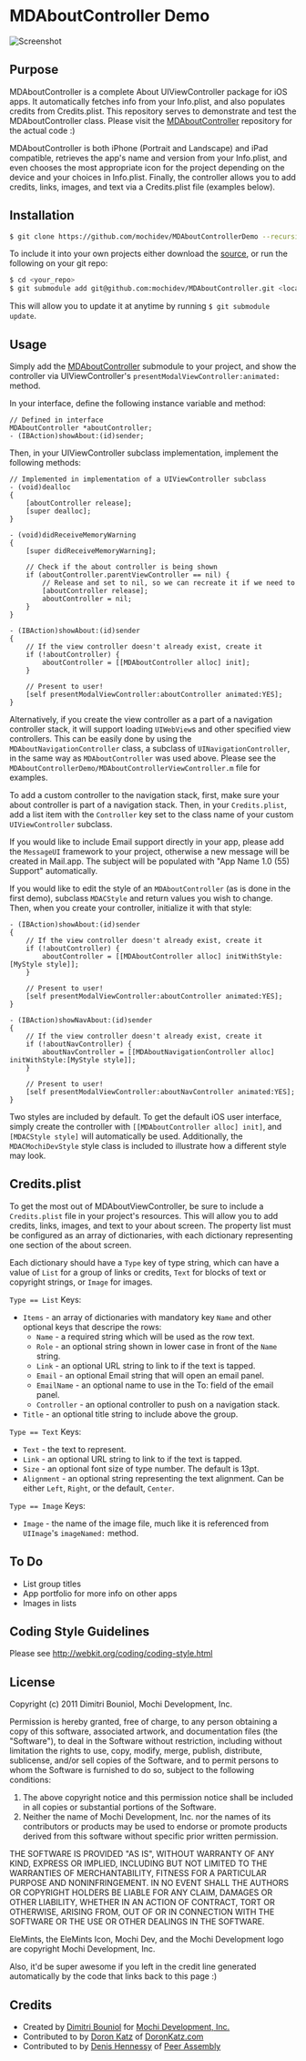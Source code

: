 MDAboutController Demo
======================

![Screenshot](https://github.com/mochidev/MDAboutControllerDemo/raw/master/Artwork/Screenshot.png)

Purpose
-------

MDAboutController is a complete About UIViewController package for iOS apps.
It automatically fetches info from your Info.plist, and also populates credits
from Credits.plist. This repository serves to demonstrate and test the
MDAboutController class. Please visit the
[MDAboutController](https://github.com/mochidev/MDAboutController) repository
for the actual code :)

MDAboutController is both iPhone (Portrait and Landscape) and iPad compatible,
retrieves the app's name and version from your Info.plist, and even chooses the
most appropriate icon for the project depending on the device and your choices
in Info.plist. Finally, the controller allows you to add credits, links, images,
and text via a Credits.plist file (examples below).

Installation
------------

```bash
$ git clone https://github.com/mochidev/MDAboutControllerDemo --recursive
```

To include it into your own projects either download the
[source](https://github.com/mochidev/MDAboutController), or run the following
on your git repo:

```bash
$ cd <your_repo>
$ git submodule add git@github.com:mochidev/MDAboutController.git <local_subpath>
```

This will allow you to update it at anytime by running `$ git submodule update`.

Usage
-----

Simply add the
[MDAboutController](https://github.com/mochidev/MDAboutController) submodule to
your project, and show the controller via UIViewController's
`presentModalViewController:animated:` method.

In your interface, define the following instance variable and method:

```obj-c
// Defined in interface
MDAboutController *aboutController;
- (IBAction)showAbout:(id)sender;
```

Then, in your UIViewController subclass implementation, implement the following methods:

```obj-c
// Implemented in implementation of a UIViewController subclass
- (void)dealloc
{
    [aboutController release];
    [super dealloc];
}

- (void)didReceiveMemoryWarning
{
    [super didReceiveMemoryWarning];

    // Check if the about controller is being shown
    if (aboutController.parentViewController == nil) {
        // Release and set to nil, so we can recreate it if we need to
        [aboutController release];
        aboutController = nil;
    }
}

- (IBAction)showAbout:(id)sender
{
    // If the view controller doesn't already exist, create it
    if (!aboutController) {
        aboutController = [[MDAboutController alloc] init];
    }
    
    // Present to user!
    [self presentModalViewController:aboutController animated:YES];
}
```

Alternatively, if you create the view controller as a part of a navigation
controller stack, it will support loading `UIWebView`s and other specified
view controllers. This can be easily done by using the `MDAboutNavigationController`
class, a subclass of `UINavigationController`, in the same way as `MDAboutController`
was used above. Please see the `MDAboutControllerDemo/MDAboutControllerViewController.m`
file for examples.

To add a custom controller to the navigation stack, first, make sure your
about controller is part of a navigation stack. Then, in your `Credits.plist`,
add a list item with the `Controller` key set to the class name of your
custom `UIViewController` subclass.

If you would like to include Email support directly in your app, please add
the `MessageUI` framework to your project, otherwise a new message will be
created in Mail.app. The subject will be populated with "App Name 1.0 (55)
Support" automatically.

If you would like to edit the style of an `MDAboutController` (as is done in
the first demo), subclass `MDACStyle` and return values you wish to change.
Then, when you create your controller, initialize it with that style:

```obj-c
- (IBAction)showAbout:(id)sender
{
    // If the view controller doesn't already exist, create it
    if (!aboutController) {
        aboutController = [[MDAboutController alloc] initWithStyle:[MyStyle style]];
    }
    
    // Present to user!
    [self presentModalViewController:aboutController animated:YES];
}

- (IBAction)showNavAbout:(id)sender
{
    // If the view controller doesn't already exist, create it
    if (!aboutNavController) {
        aboutNavController = [[MDAboutNavigationController alloc] initWithStyle:[MyStyle style]];
    }
    
    // Present to user!
    [self presentModalViewController:aboutNavController animated:YES];
}
```

Two styles are included by default. To get the default iOS user interface,
simply create the controller with `[[MDAboutController alloc] init]`,
and `[MDACStyle style]` will automatically be used. Additionally,
the `MDACMochiDevStyle` style class is included to illustrate how
a different style may look.

Credits.plist
---

To get the most out of MDAboutViewController, be sure to include a `Credits.plist`
file in your project's resources. This will allow you to add credits,
links, images, and text to your about screen. The property list must be
configured as an array of dictionaries, with each dictionary representing
one section of the about screen.

Each dictionary should have a `Type` key of type string, which can have a
value of `List` for a group of links or credits, `Text` for blocks of text
or copyright strings, or `Image` for images.

`Type == List` Keys:

- `Items` - an array of dictionaries with mandatory key `Name` and other optional keys that descripe the rows:
  - `Name` - a required string which will be used as the row text.
  - `Role` - an optional string shown in lower case in front of the `Name` string.
  - `Link` - an optional URL string to link to if the text is tapped.
  - `Email` - an optional Email string that will open an email panel.
  - `EmailName` - an optional name to use in the To: field of the email panel.
  - `Controller` - an optional controller to push on a navigation stack.
- `Title` - an optional title string to include above the group.

`Type == Text` Keys:

- `Text` - the text to represent.
- `Link` - an optional URL string to link to if the text is tapped.
- `Size` - an optional font size of type number. The default is 13pt.
- `Alignment` - an optional string representing the text alignment. Can be either `Left`, `Right`, or the default, `Center`.

`Type == Image` Keys:

- `Image` - the name of the image file, much like it is referenced from `UIImage`'s `imageNamed:` method.

To Do
-----

- List group titles
- App portfolio for more info on other apps
- Images in lists

Coding Style Guidelines
-----------------------

Please see http://webkit.org/coding/coding-style.html

License
-------

Copyright (c) 2011 Dimitri Bouniol, Mochi Development, Inc.

Permission is hereby granted, free of charge, to any person obtaining a copy
of this software, associated artwork, and documentation files (the "Software"),
to deal in the Software without restriction, including without limitation the
rights to use, copy, modify, merge, publish, distribute, sublicense, and/or
sell copies of the Software, and to permit persons to whom the Software is
furnished to do so, subject to the following conditions:

1. The above copyright notice and this permission notice shall be included in
   all copies or substantial portions of the Software.
2. Neither the name of Mochi Development, Inc. nor the names of its
   contributors or products may be used to endorse or promote products
   derived from this software without specific prior written permission.

THE SOFTWARE IS PROVIDED "AS IS", WITHOUT WARRANTY OF ANY KIND, EXPRESS OR
IMPLIED, INCLUDING BUT NOT LIMITED TO THE WARRANTIES OF MERCHANTABILITY,
FITNESS FOR A PARTICULAR PURPOSE AND NONINFRINGEMENT. IN NO EVENT SHALL THE
AUTHORS OR COPYRIGHT HOLDERS BE LIABLE FOR ANY CLAIM, DAMAGES OR OTHER
LIABILITY, WHETHER IN AN ACTION OF CONTRACT, TORT OR OTHERWISE, ARISING FROM,
OUT OF OR IN CONNECTION WITH THE SOFTWARE OR THE USE OR OTHER DEALINGS IN
THE SOFTWARE.

EleMints, the EleMints Icon, Mochi Dev, and the Mochi Development logo are
copyright Mochi Development, Inc.

Also, it'd be super awesome if you left in the credit line generated
automatically by the code that links back to this page :)

Credits
-------

- Created by [Dimitri Bouniol](http://twitter.com/dimitribouniol) for [Mochi Development, Inc.](http://mochidev.com/)
- Contributed to by [Doron Katz](http://doronkatz.com) of [DoronKatz.com](http://doronkatz.com)
- Contributed to by [Denis Hennessy](http://hennessynet.com) of [Peer Assembly](http://www.peerassembly.com)

